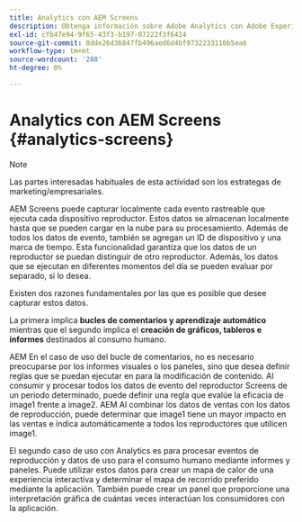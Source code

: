 ```yaml
---
title: Analytics con AEM Screens
description: Obtenga información sobre Adobe Analytics con Adobe Experience Manager Screens.
exl-id: cfb47e94-9f65-43f3-b197-07222f3f6424
source-git-commit: 8dde26d36847fb496aed6d4bf9732233116b5ea6
workflow-type: tm+mt
source-wordcount: '288'
ht-degree: 0%

---
```


# Analytics con AEM Screens {#analytics-screens}

>[!NOTE]
>
>Las partes interesadas habituales de esta actividad son los estrategas de marketing/empresariales.

AEM Screens puede capturar localmente cada evento rastreable que ejecuta cada dispositivo reproductor. Estos datos se almacenan localmente hasta que se pueden cargar en la nube para su procesamiento. Además de todos los datos de evento, también se agregan un ID de dispositivo y una marca de tiempo. Esta funcionalidad garantiza que los datos de un reproductor se puedan distinguir de otro reproductor. Además, los datos que se ejecutan en diferentes momentos del día se pueden evaluar por separado, si lo desea.

Existen dos razones fundamentales por las que es posible que desee capturar estos datos.

La primera implica **bucles de comentarios y aprendizaje automático** mientras que el segundo implica el **creación de gráficos, tableros e informes** destinados al consumo humano.

AEM En el caso de uso del bucle de comentarios, no es necesario preocuparse por los informes visuales o los paneles, sino que desea definir reglas que se puedan ejecutar en para la modificación de contenido. Al consumir y procesar todos los datos de evento del reproductor Screens de un periodo determinado, puede definir una regla que evalúe la eficacia de image1 frente a image2. AEM Al combinar los datos de ventas con los datos de reproducción, puede determinar que image1 tiene un mayor impacto en las ventas e indica automáticamente a todos los reproductores que utilicen image1.

El segundo caso de uso con Analytics es para procesar eventos de reproducción y datos de uso para el consumo humano mediante informes y paneles.
Puede utilizar estos datos para crear un mapa de calor de una experiencia interactiva y determinar el mapa de recorrido preferido mediante la aplicación. También puede crear un panel que proporcione una interpretación gráfica de cuántas veces interactúan los consumidores con la aplicación.
